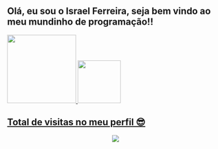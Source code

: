 ## Olá, eu sou o Israel Ferreira, seja bem vindo ao meu mundinho de programação!! ##
<div style="display: "flex" ">
  <a href="https://github.com/israferreira">
  <img height="160em" src="https://github-readme-stats.vercel.app/api?username=israferreira&show_icons=true&theme=tokyonight"/>
  <img height="100em" src="https://github-readme-stats.vercel.app/api/top-langs/?username=israferreira&layout=compact&langs_count=7&theme=tokyonight"/>
</div>
  
##   Total de visitas no meu perfil 😎   ##
 <p align="center"> 
   <img alingn="160em" src="https://profile-counter.glitch.me/israferreira/count.svg" />
 </p>
  

  
  
  
<!---
IsraFerreira/IsraFerreira is a ✨ special ✨ repository because its `README.md` (this file) appears on your GitHub profile.
You can click the Preview link to take a look at your changes.
--->
